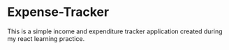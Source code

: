 # Expense-Tracker
This is a simple income and expenditure tracker application created during my react learning practice.

